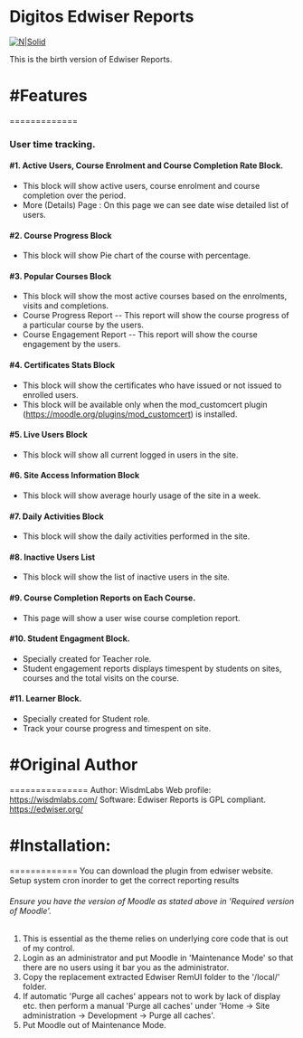 # Digitos Edwiser Reports #

[![N|Solid](https://edwiser.org/wp-content/uploads/2015/07/edwiser-logoalternate-100x46.png)](https://edwiser.org/)

This is the birth version of Edwiser Reports.

# #Features
=============

  ### User time tracking.

  #### #1. Active Users, Course Enrolment and Course Completion Rate Block.
  - This block will show active users, course enrolment and course completion over the period.
  - More (Details) Page : On this page we can see date wise detailed list of users.

  #### #2. Course Progress Block
  - This block will show Pie chart of the course with percentage.

  #### #3. Popular Courses Block
  - This block will show the most active courses based on the enrolments, visits and completions.
  - Course Progress Report
    -- This report will show the course progress of a particular course by the users.
  - Course Engagement Report
    -- This report will show the course engagement by the users.

  #### #4. Certificates Stats Block
  - This block will show the certificates who have issued or not issued to enrolled users.
  - This block will be available only when the mod_customcert plugin (https://moodle.org/plugins/mod_customcert) is installed.

  #### #5. Live Users Block
  - This block will show all current logged in users in the site.

  #### #6. Site Access Information Block
  - This block will show average hourly usage of the site in a week.

  #### #7. Daily Activities Block
  - This block will show the daily activities performed in the site.

  #### #8. Inactive Users List
  - This block will show the list of inactive users in the site.

  #### #9. Course Completion Reports on Each Course.
  - This page will show a user wise course completion report.

  #### #10. Student Engagment Block.
  - Specially created for Teacher role.
  - Student engagement reports displays timespent by students on sites, courses and the total visits on the course.

  #### #11. Learner Block.
  - Specially created for Student role.
  - Track your course progress and timespent on site.

# #Original Author
===============
Author: WisdmLabs
Web profile: https://wisdmlabs.com/
Software: Edwiser Reports is GPL compliant. https://edwiser.org/

# #Installation:
=============
You can download the plugin from edwiser website.
Setup system cron inorder to get the correct reporting results

###### Ensure you have the version of Moodle as stated above in 'Required version of Moodle'.
 1. This is essential as the
    theme relies on underlying core code that is out of my control.
 2. Login as an administrator and put Moodle in 'Maintenance Mode' so that there are no users using it bar you as the
    administrator.
 3. Copy the replacement extracted Edwiser RemUI folder to the '/local/' folder.
 4. If automatic 'Purge all caches' appears not to work by lack of display etc. then perform a manual 'Purge all caches'
    under 'Home -> Site administration -> Development -> Purge all caches'.
 5. Put Moodle out of Maintenance Mode.
